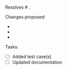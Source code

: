 Resolves # .

Changes proposed:

 -
 -
 -

Tasks:

- [ ] Added test case(s)
- [ ] Updated documentation
